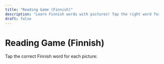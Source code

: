 ```yaml
---
title: "Reading Game (Finnish)"
description: "Learn Finnish words with pictures! Tap the right word for each image."
draft: false
---
```


# Reading Game (Finnish)

Tap the correct Finnish word for each picture:

<div id="reading-game"></div>

<script>
const items = [
  {img: 'https://upload.wikimedia.org/wikipedia/commons/3/3a/Cat03.jpg', word: 'kissa', options: ['kissa', 'koira', 'auto']},
  {img: 'https://upload.wikimedia.org/wikipedia/commons/6/6e/Golde33443.jpg', word: 'koira', options: ['kissa', 'koira', 'pallo']},
  {img: 'https://upload.wikimedia.org/wikipedia/commons/3/3e/Car.jpg', word: 'auto', options: ['koira', 'auto', 'kissa']}
];
let score = 0;
let current = 0;
function showItem() {
  if (current >= items.length) {
    document.getElementById('reading-game').innerHTML = `<h3>Game Over! Score: ${score}/${items.length}</h3>`;
    return;
  }
  const item = items[current];
  document.getElementById('reading-game').innerHTML = `
    <img src="${item.img}" alt="pic" style="max-width:200px;display:block;margin-bottom:1em;" />
    <div>
      ${item.options.map(opt => `<button style='font-size:1.2em;margin:0.5em;' onclick='checkWord("${opt}")'>${opt}</button>`).join('')}
    </div>
    <div id='feedback'></div>
  `;
}
window.checkWord = function(word) {
  const item = items[current];
  if (word === item.word) {
    score++;
    document.getElementById('feedback').innerHTML = '<span style="color:green;">Correct!</span>';
  } else {
    document.getElementById('feedback').innerHTML = '<span style="color:red;">Try again!</span>';
    return;
  }
  setTimeout(() => { current++; showItem(); }, 800);
};
showItem();
</script>
